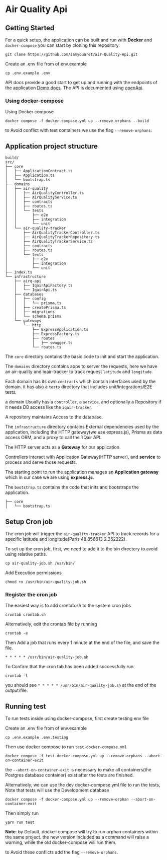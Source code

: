 # Air Quality Api

## Getting Started

For a quick setup, the application can be built and run with **Docker** and `docker-compose` you can start by cloning this repository.

    git clone https://github.com/samyouaret/air-Quality-Api.git

Create an .env file from of env.example
    
    cp .env.example .env

API docs provide a good start to get up and running with the endpoints of the application [Demo docs](http://localhost:3000/api/docs). The API is documented using [openApi]([https://](https://swagger.io/specification/)).

### Using docker-compose

Using Docker compose 

    docker compose -f docker-compose.yml up --remove-orphans --build

to Avoid conflict with test containers we use the flag `--remove-orphans`.

## Application project structure

```
build/
src/
├── core
│   ├── ApplicationContract.ts
│   ├── Application.ts
│   └── bootstrap.ts
├── domains
│   ├── air-quality
│   │   ├── AirQualityController.ts
│   │   ├── AirQualityService.ts
│   │   ├── contracts
│   │   ├── routes.ts
│   │   └── tests
│   │       ├── e2e
│   │       ├── integration
│   │       └── unit
│   └── air-quality-tracker
│       ├── AirQualityTrackerController.ts
│       ├── AirQualityTrackerRepository.ts
│       ├── AirQualityTrackerService.ts
│       ├── contracts
│       ├── routes.ts
│       └── tests
│           ├── e2e
│           ├── integration
│           └── unit
├── index.ts
└── infrastructure
    ├── airq-api
    │   ├── IqairApiFactory.ts
    │   └── IqairApi.ts
    ├── databases
    │   ├── config
    │   │   └── prisma.ts
    │   ├── createPrisma.ts
    │   ├── migrations
    │   └── schema.prisma
    └── gateways
        └── http
            ├── ExpressApplication.ts
            ├── ExpressFactory.ts
            ├── routes
            │   ├── swagger.ts
            └── routes.ts
```

The `core` directory contains the basic code to init and start the application.

The `domains` directory contains apps to server the requests, here we have an air-quality and iqair-tracker to track request `latitude` and `longitude`.

Each domain has its own `contracts` which contain interfaces used by the domain. it has also a `tests` directory that includes unit/integrations/E2E tests.

a domain Usually has a `controller`, a `service`, and optionally a Repository if it needs 
DB access like the `iqair-tracker`.

A repository maintains Access to the database.


The `infrastructure` directory contains External dependencies used by the application, including the HTTP gateway(we use express.js), Prisma as data access ORM, 
and a proxy to call the `IQair API.

The HTTP server acts as a **Gateway** for our application.

Controllers interact with Application Gateway(HTTP server), and **service** to process and serve those requests.

The starting point to run the application manages an **Application gateway** which in our case we are using **express.js**.

The `bootstrap.ts` contains the code that inits and bootstraps the application.

```
├── core
│   └── bootstrap.ts
```

## Setup Cron job

The cron job will trigger the `air-quality-tracker` API to track records for a specific latitude and longitude(Paris 48.856613 2.352222).

To set up the cron job, first, we need to add it to the bin directory to avoid using relative paths.

    cp air-quality-job.sh /usr/bin/

Add Execution permissions

    chmod +x /usr/bin/air-quality-job.sh

### Register the cron job

The easiest way is to add crontab.sh to the system cron jobs

    crontab crontab.sh

Alternatively, edit the crontab file by  running

    crontab -e

Then Add a job that runs every 1 minute at the end of the file, and save the file.

    * * * * * /usr/bin/air-quality-job.sh

To Confirm that the cron tab has been added successfully run

    crontab -l

you should see `* * * * * /usr/bin/air-quality-job.sh` at the end of the output/file.

## Running test

To run tests inside using docker-compose, first create testing env file

Create an .env file from of env.example
    
    cp .env.example .env.testing

Then use docker compose to run `test-docker-compose.yml`

    docker compose -f test-docker-compose.yml up --remove-orphans --abort-on-container-exit

the `--abort-on-container-exit` is necessary to make all containers(the Postgres database container) exist after the tests are finished.

Alternatively, we can use the dev docker-compose.yml file to run the tests, Note that tests will use the Development database
    
    docker compose -f docker-compose.yml up --remove-orphan --abort-on-container-exit

Then simply run

    yarn run test

**Note**: by Default, docker-compose will try to run orphan containers within the same project. the new version included as a command will raise a warning, while the old docker-compose will run them.

to Avoid these conflicts add the flag `--remove-orphans`.